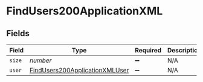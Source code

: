 # FindUsers200ApplicationXML


## Fields

| Field                                                                                       | Type                                                                                        | Required                                                                                    | Description                                                                                 | Example                                                                                     |
| ------------------------------------------------------------------------------------------- | ------------------------------------------------------------------------------------------- | ------------------------------------------------------------------------------------------- | ------------------------------------------------------------------------------------------- | ------------------------------------------------------------------------------------------- |
| `size`                                                                                      | *number*                                                                                    | :heavy_minus_sign:                                                                          | N/A                                                                                         | 1                                                                                           |
| `user`                                                                                      | [FindUsers200ApplicationXMLUser](../../models/operations/findusers200applicationxmluser.md) | :heavy_minus_sign:                                                                          | N/A                                                                                         |                                                                                             |